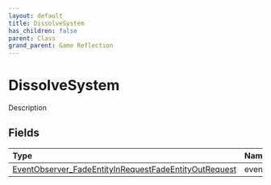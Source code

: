 ```yaml
---
layout: default
title: DissolveSystem
has_children: false
parent: Class
grand_parent: Game Reflection
---
```

# DissolveSystem
Description 

## Fields
| Type | Name |
|:-------------|:--------------|
| [EventObserver_FadeEntityInRequestFadeEntityOutRequest](/game-reflection/classes/event_observer__fade_entity_in_request_fade_entity_out_request.md) | events |
